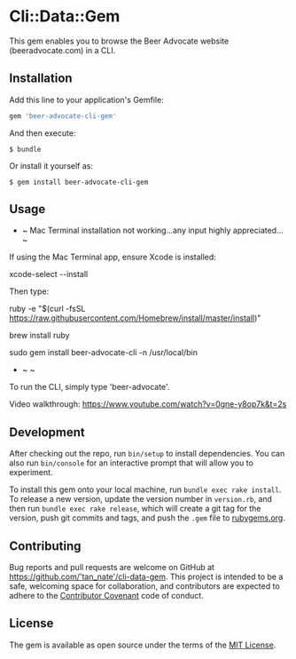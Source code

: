 # Cli::Data::Gem

This gem enables you to browse the Beer Advocate website (beeradvocate.com) in a CLI. 

## Installation

Add this line to your application's Gemfile:

```ruby
gem 'beer-advocate-cli-gem'
```

And then execute:

    $ bundle

Or install it yourself as:

    $ gem install beer-advocate-cli-gem

## Usage

* ~ Mac Terminal installation not working...any input highly appreciated... ~

If using the Mac Terminal app, ensure Xcode is installed:

xcode-select --install

Then type:

ruby -e "$(curl -fsSL https://raw.githubusercontent.com/Homebrew/install/master/install)"

brew install ruby

sudo gem install beer-advocate-cli -n /usr/local/bin

* ~ ~ 

To run the CLI, simply type 'beer-advocate'. 

Video walkthrough: https://www.youtube.com/watch?v=0gne-y8op7k&t=2s

## Development

After checking out the repo, run `bin/setup` to install dependencies. You can also run `bin/console` for an interactive prompt that will allow you to experiment.

To install this gem onto your local machine, run `bundle exec rake install`. To release a new version, update the version number in `version.rb`, and then run `bundle exec rake release`, which will create a git tag for the version, push git commits and tags, and push the `.gem` file to [rubygems.org](https://rubygems.org).

## Contributing

Bug reports and pull requests are welcome on GitHub at https://github.com/'tan_nate'/cli-data-gem. This project is intended to be a safe, welcoming space for collaboration, and contributors are expected to adhere to the [Contributor Covenant](http://contributor-covenant.org) code of conduct.

## License

The gem is available as open source under the terms of the [MIT License](https://opensource.org/licenses/MIT).
